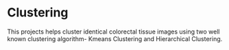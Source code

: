 # Clustering
This projects helps cluster identical colorectal tissue images using two well known clustering algorithm- Kmeans Clustering and Hierarchical Clustering.
